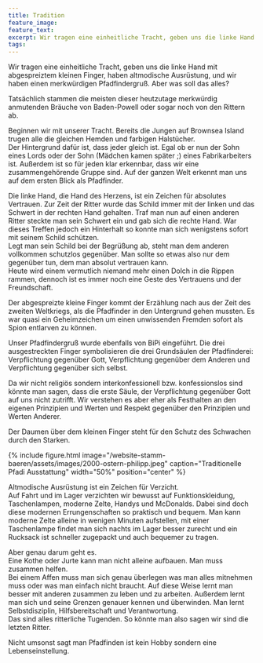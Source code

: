 ```yaml
---
title: Tradition
feature_image:
feature_text:
excerpt: Wir tragen eine einheitliche Tracht, geben uns die linke Hand mit abgespreiztem kleinen Finger, haben altmodische Ausrüstung, und wir haben einen merkwürdigen Pfadfindergruß. Aber was soll das alles?
tags:
---
```


Wir tragen eine einheitliche Tracht, geben uns die linke Hand mit abgespreiztem kleinen Finger, haben altmodische Ausrüstung, und wir haben einen merkwürdigen Pfadfindergruß. Aber was soll das alles?

Tatsächlich stammen die meisten dieser heutzutage merkwürdig anmutenden Bräuche von Baden-Powell oder sogar noch von den Rittern ab.

Beginnen wir mit unserer Tracht. Bereits die Jungen auf Brownsea Island trugen alle die gleichen Hemden und farbigen Halstücher.  
Der Hintergrund dafür ist, dass jeder gleich ist. Egal ob er nun der Sohn eines Lords oder der Sohn (Mädchen kamen später ;) eines Fabrikarbeiters ist. Außerdem ist so für jeden klar erkennbar, dass wir eine zusammengehörende Gruppe sind. Auf der ganzen Welt erkennt man uns auf dem ersten Blick als Pfadfinder.

Die linke Hand, die Hand des Herzens, ist ein Zeichen für absolutes Vertrauen. Zur Zeit der Ritter wurde das Schild immer mit der linken und das Schwert in der rechten Hand gehalten. Traf man nun auf einen anderen Ritter steckte man sein Schwert ein und gab sich die rechte Hand. War dieses Treffen jedoch ein Hinterhalt so konnte man sich wenigstens sofort mit seinem Schild schützen.  
Legt man sein Schild bei der Begrüßung ab, steht man dem anderen vollkommen schutzlos gegenüber. Man sollte so etwas also nur dem gegenüber tun, dem man absolut vertrauen kann.  
Heute wird einem vermutlich niemand mehr einen Dolch in die Rippen rammen, dennoch ist es immer noch eine Geste des Vertrauens und der Freundschaft.

Der abgespreizte kleine Finger kommt der Erzählung nach aus der Zeit des zweiten Weltkriegs, als die Pfadfinder in den Untergrund gehen mussten. Es war quasi ein Geheimzeichen um einen unwissenden Fremden sofort als Spion entlarven zu können.

Unser Pfadfindergruß wurde ebenfalls von BiPi eingeführt. Die drei ausgestreckten Finger symbolisieren die drei Grundsäulen der Pfadfinderei:   
Verpflichtung gegenüber Gott, Verpflichtung gegenüber dem Anderen und Verpflichtung gegenüber sich selbst.

Da wir nicht religiös sondern interkonfessionell bzw. konfessionslos sind könnte man sagen, dass die erste Säule, der Verpflichtung gegenüber Gott auf uns nicht zutrifft. Wir verstehen es aber eher als Festhalten an den eigenen Prinzipien und Werten und Respekt gegenüber den Prinzipien und Werten Anderer.

Der Daumen über dem kleinen Finger steht für den Schutz des Schwachen durch den Starken.

{% include figure.html image="/website-stamm-baeren/assets/images/2000-ostern-philipp.jpeg" caption="Traditionelle Pfadi Ausstattung" width="50%" position="center" %}

Altmodische Ausrüstung ist ein Zeichen für Verzicht.  
Auf Fahrt und im Lager verzichten wir bewusst auf Funktionskleidung, Taschenlampen, moderne Zelte, Handys und McDonalds. Dabei sind doch diese modernen Errungenschaften so praktisch und bequem. Man kann moderne Zelte alleine in wenigen Minuten aufstellen, mit einer Taschenlampe findet man sich nachts im Lager besser zurecht und ein Rucksack ist schneller zugepackt und auch bequemer zu tragen.

Aber genau darum geht es.  
Eine Kothe oder Jurte kann man nicht alleine aufbauen. Man muss zusammen helfen.  
Bei einem Affen muss man sich genau überlegen was man alles mitnehmen muss oder was man einfach nicht braucht. Auf diese Weise lernt man besser mit anderen zusammen zu leben und zu arbeiten. Außerdem lernt man sich und seine Grenzen genauer kennen und überwinden. Man lernt Selbstdisziplin, Hilfsbereitschaft und Verantwortung.  
Das sind alles ritterliche Tugenden. So könnte man also sagen wir sind die letzten Ritter.

Nicht umsonst sagt man Pfadfinden ist kein Hobby sondern eine Lebenseinstellung.
